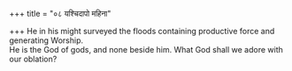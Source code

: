 +++
title = "०८ यश्चिदापो महिना"

+++
He in his might surveyed the floods containing productive force and generating Worship.  
     He is the God of gods, and none beside him. What God shall we adore with our oblation?